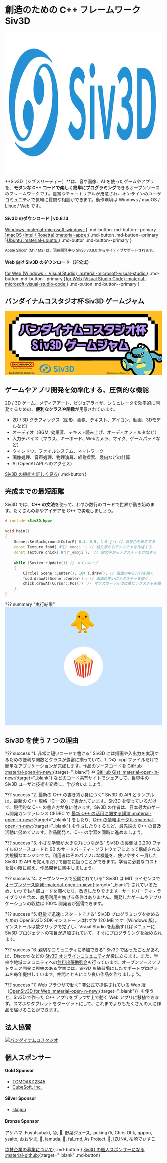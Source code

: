 # 創造のための C++ フレームワーク Siv3D
<div class="logo"><img src="https://raw.githubusercontent.com/Siv3D/siv3d.site.resource/main/v6/logo/logo.png" width="1450" height="450"></div>

**Siv3D（シブスリーディー）**は、音や画像、AI を使ったゲームやアプリを、**モダンな C++ コードで楽しく簡単にプログラミング**できるオープンソースのフレームワークです。豊富なチュートリアルが用意され、オンラインのユーザコミュニティで気軽に質問や相談ができます。動作環境は Windows / macOS / Linux / Web です。

#### Siv3D のダウンロード | v0.6.13

[Windows :material-microsoft-windows:](download/windows.md){ .md-button .md-button--primary }[macOS (Intel / Rosetta) :material-apple:](download/macos.md){ .md-button .md-button--primary }[Ubuntu :material-ubuntu:](download/ubuntu.md){ .md-button .md-button--primary }

<small>Apple Silicon (M1 / M2) は、現在開発中の Siv3D v0.8.0 からネイティブサポートされます。</small>

#### Web 向け Siv3D のダウンロード（非公式）

[for Web (Windows + Visual Studio) :material-microsoft-visual-studio:](download/web.md){ .md-button .md-button--primary }[for Web (Visual Studio Code) :material-microsoft-visual-studio-code:](download/web.md){ .md-button .md-button--primary }


## バンダイナムコスタジオ杯 Siv3D ゲームジャム

<a href="https://bandainamcostudios.connpass.com/event/295239/" target="_blank"><img src="https://raw.githubusercontent.com/Siv3D/siv3d.site.resource/main/v7/bnscup2023.png" alt="バンダイナムコスタジオ杯 | Siv3D ゲームジャム"></a>


## ゲームやアプリ開発を効率化する、圧倒的な機能
2D / 3D ゲーム、メディアアート、ビジュアライザ、シミュレータを効率的に開発するための、**便利なクラスや関数**が用意されています。

- 2D / 3D グラフィックス（図形、画像、テキスト、アイコン、動画、3Dモデルなど）
- オーディオ（BGM, 効果音、テキスト読み上げ、オーディオフィルタなど）
- 入力デバイス（マウス、キーボード、Webカメラ、マイク、ゲームパッドなど）
- ウィンドウ、ファイルシステム、ネットワーク
- 画像処理、音声処理、物理演算、経路探索、幾何などの計算
- AI (OpenAI API へのアクセス)

[Siv3D の機能を詳しく見る](features.md){ .md-button }


## 完成までの最短距離
Siv3D では、**C++ の文法**を使って、わずか数行のコードで世界が動き始めます。たくさんの夢やアイデアを C++ で実現しましょう。

```cpp
# include <Siv3D.hpp>

void Main()
{
	Scene::SetBackground(ColorF{ 0.8, 0.9, 1.0 }); // 背景色を設定する
	const Texture food{ U"🍿"_emoji }; // 絵文字からテクスチャを作成する
	const Texture chick{ U"🐥"_emoji };	// 絵文字からテクスチャを作成する

	while (System::Update()) // メインループ
	{
		Circle{ Scene::Center(), 100 }.draw(); // 画面の中心に円を描く
		food.drawAt(Scene::Center()); // 画面の中心にテクスチャを描く
		chick.drawAt(Cursor::Pos()); // マウスカーソルの位置にテクスチャを描く
	}
}
```

??? summary "実行結果"
    ![](https://raw.githubusercontent.com/Siv3D/siv3d.site.resource/main/v6/demo/chick.gif)


## Siv3D を使う 7 つの理由

??? success "1. 非常に短いコードで書ける"
	Siv3D には描画や入出力を実現するための便利な関数とクラスが豊富に揃っていて、1 つの .cpp ファイルだけで簡単なアプリケーションが完成します。作品のソースコードを [GitHub :material-open-in-new:](https://github.com/){:target="_blank"} や [GitHub Gist :material-open-in-new:](https://gist.github.com/){:target="_blank"} などのコード共有サイトでシェアして、世界中の Siv3D ユーザと技術を交換し、学び合いましょう。

??? success "2. 最新の C++ の書き方が身につく"
	Siv3D の API とサンプルは、最新の C++ 規格「C++20」で書かれています。Siv3D を使っているだけで、現代的な C++ の書き方が身に付きます。Siv3D の作者は、日本最大のゲーム開発カンファレンス CEDEC で [最新 C++ の活用に関する講演 :material-open-in-new:](https://speakerdeck.com/cpp/cedec2020){:target="_blank"} をしたり、[C++ の情報ポータル :material-open-in-new:](https://cppmap.github.io/){:target="_blank"} を作成したりするなど、最先端の C++ の普及活動に努めています。作品開発と、C++ の学習を同時に進めましょう。

??? success "3. 小さな学習が大きな力につながる"
	Siv3D の裏側は 2,200 ファイルのソースコードと 90 のサードパーティ・ソフトウェアによって構成される大規模なエンジンです。利用者はそのパワフルな機能を、使いやすく一貫した Siv3D の API を覚えるだけで自在に扱うことができます。学習に必要なコストを最小限に抑え、作品開発に集中しましょう。

??? success "4. オープンソースで公開されている"
	Siv3D は MIT ライセンスで [オープンソース開発 :material-open-in-new:](https://github.com/Siv3D/OpenSiv3D){:target="_blank"} されているため、いつでも内部コードを調べたり、改造したりできます。サードパーティ・ライブラリを含め、商用利用を妨げる条件はありません。開発したゲームやアプリケーションの収益は 100% 開発者が獲得できます。

??? success "5. 軽量で迅速にスタートできる"
	Siv3D プログラミングを始めるための OpenSiv3D SDK インストーラはわずか 120 MB です（Windows 版）。インストールは数クリックで完了し、Visual Studio を起動すればメニューに Siv3D プロジェクトの項目が追加されていて、すぐにプログラミングを始められます。

??? success "6. 親切なコミュニティに参加できる"
	Siv3D で困ったことがあれば、Discord などの [Siv3D オンラインコミュニティ](community/community.md)が役に立ちます。また、学校や地域コミュニティへの[無料出張勉強会](community/community.md)も行っています。オープンソースソフトウェア開発に興味のある学生には、Siv3D を練習場にしたサポートプログラムを毎年提供しています。仲間とともにより良い作品を作りましょう。

??? success "7. Web ブラウザで動く"
	非公式で提供されている Web 版（[OpenSiv3D for Web :material-open-in-new:](https://siv3d.kamenokosoft.com/docs/ja/){:target="_blank"}）を使うと、Siv3D で作った C++ アプリをブラウザ上で動く Web アプリに移植できます。スマホやタブレットをターゲットにして、これまでよりもたくさんの人に作品を届けることができます。


## 法人協賛
<div class="sponsor"><a href="https://www.bandainamcostudios.com/" target="_blank"><img src="https://siv3d.jp/sponsors/バンダイナムコスタジオ.png" alt="バンダイナムコスタジオ"></a></div>

## 個人スポンサー

#### Gold Sponsor 
- [TOMOAKI12345](https://github.com/TOMOAKI12345)
- [CubeSoft, Inc.](https://www.cube-soft.jp/)

#### Silver Sponsor
- [sknjpn](https://twitter.com/sknjpn)

#### Bronze Sponsor
アゲハマ, Fuyutsubaki, 😊, 🐝, 野菜ジュース, jacking75, Chris Ohk, qppon, ysaito, おおやま, 🍵, lamuda, 🌻, fal_rnd, As Project, 🍑, IZUNA, 柏崎でぃすこ


[協賛企業の募集について](sponsorship/corporate-sponsor.md){ .md-button } [Siv3D の個人スポンサーになる :material-github:](https://github.com/sponsors/Reputeless){:target="_blank" .md-button} 
